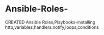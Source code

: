 # Ansible-Roles-
CREATED Ansible Roles,Playbooks-installing http,variables,handlers.notify,loops,conditions
